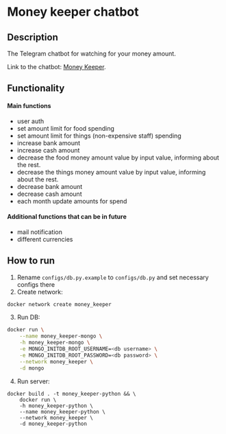 # Money keeper chatbot

## Description

The Telegram chatbot for watching for your money amount.

Link to the chatbot: <a href="t.me/money_amount_keeper_bot">Money Keeper</a>.

## Functionality

#### Main functions
- user auth
- set amount limit for food spending
- set amount limit for things (non-expensive staff) spending
- increase bank amount
- increase cash amount
- decrease the food money amount value by input value, informing about the rest.
- decrease the things money amount value by input value, informing about the rest.
- decrease bank amount
- decrease cash amount
- each month update amounts for spend

#### Additional functions that can be in future

- mail notification
- different currencies

## How to run

1. Rename `configs/db.py.example` to `configs/db.py` and set necessary configs there
2. Create network:
```bash
docker network create money_keeper
```
3. Run DB:
```bash
docker run \
    --name money_keeper-mongo \
    -h money_keeper-mongo \
    -e MONGO_INITDB_ROOT_USERNAME=<db username> \
    -e MONGO_INITDB_ROOT_PASSWORD=<db password> \
    --network money_keeper \
    -d mongo
```
4. Run server:
```
docker build . -t money_keeper-python && \
    docker run \
    -h money_keeper-python \
    --name money_keeper-python \
    --network money_keeper \
    -d money_keeper-python
